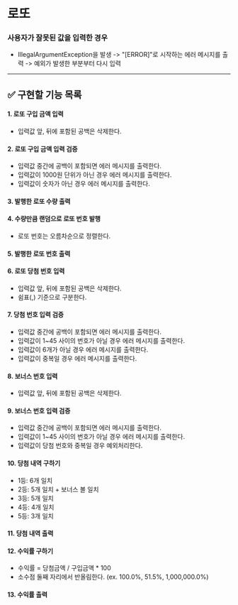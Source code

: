 # 로또
###  사용자가 잘못된 값을 입력한 경우
- IllegalArgumentException을 발생 -> "[ERROR]"로 시작하는 에러 메시지를 출력 -> 예외가 발생한 부분부터 다시 입력

---

## ✅ 구현할 기능 목록
#### 1. 로또 구입 금액 입력
- 입력값 앞, 뒤에 포함된 공백은 삭제한다.

#### 2. 로또 구입 금액 입력 검증
- 입력값 중간에 공백이 포함되면 에러 메시지를 출력한다.
- 입력값이 1000원 단위가 아닌 경우 에러 메시지를 출력한다.
- 입력값이 숫자가 아닌 경우 에러 메시지를 출력한다.

#### 3. 발행한 로또 수량 출력

#### 4. 수량만큼 랜덤으로 로또 번호 발행
- 로또 번호는 오름차순으로 정렬한다.

#### 5. 발행한 로또 번호 출력

#### 6. 로또 당첨 번호 입력
- 입력값 앞, 뒤에 포함된 공백은 삭제한다.
- 쉼표(,) 기준으로 구분한다.

#### 7. 당첨 번호 입력 검증
- 입력값 중간에 공백이 포함되면 에러 메시지를 출력한다.
- 입력값이 1~45 사이의 번호가 아닐 경우 에러 메시지를 출력한다.
- 입력값이 6개가 아닐 경우 에러 메시지를 출력한다.
- 입력값이 중복일 경우 에러 메시지를 출력한다.

#### 8. 보너스 번호 입력
- 입력값 앞, 뒤에 포함된 공백은 삭제한다.

#### 9. 보너스 번호 입력 검증
- 입력값 중간에 공백이 포함되면 에러 메시지를 출력한다.
- 입력값이 1~45 사이의 번호가 아닐 경우 에러 메시지를 출력한다.
- 입력값이 당첨 번호와 중복일 경우 예외처리한다.

#### 10. 당첨 내역 구하기
- 1등: 6개 일치
- 2등: 5개 일치 + 보너스 볼 일치
- 3등: 5개 일치
- 4등: 4개 일치
- 5등: 3개 일치

#### 11. 당첨 내역 출력

#### 12. 수익률 구하기
- 수익률 = 당첨금액 / 구입금액 * 100
- 소수점 둘째 자리에서 반올림한다.  (ex. 100.0%, 51.5%, 1,000,000.0%)

#### 13. 수익률 출력
